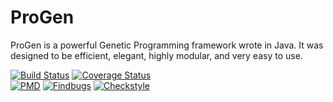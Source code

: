 ProGen
======

ProGen is a powerful Genetic Programming framework wrote in Java.
It was designed to be efficient, elegant, highly modular, and very easy to use.

[![Build Status](https://travis-ci.org/pro-gen/progen.svg?branch=master)](https://travis-ci.org/pro-gen/progen)
[![Coverage Status](https://coveralls.io/repos/pro-gen/progen/badge.svg?branch=master)](https://coveralls.io/r/pro-gen/progen?branch=master)</br>
[![PMD](http://pro-gen.github.io/pmd.svg)](http://pro-gen.github.io/reports/pmd.html)
[![Findbugs](http://pro-gen.github.io/findbugs.svg)](http://pro-gen.github.io/reports/findbugs.html)
[![Checkstyle](http://pro-gen.github.io/checkstyle.svg)](http://pro-gen.github.io/reports/checkstyle.html)
